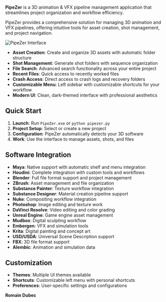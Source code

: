 **PipeZer** is a 3D animation & VFX pipeline management application that streamlines project organization and workflow efficiency.

PipeZer provides a comprehensive solution for managing 3D animation and VFX pipelines, offering intuitive tools for asset creation, shot management, and project navigation.

![PipeZer Interface](./screenshots/pipezer-interface.png)

- **Asset Creation**: Create and organize 3D assets with automatic folder structure
- **Shot Management**: Generate shot folders with sequence organization
- **File Search**: Advanced search functionality across your entire project
- **Recent Files**: Quick access to recently worked files
- **Crash Access**: Direct access to crash logs and recovery folders
- **Customizable Menu**: Left sidebar with customizable shortcuts for your workflow
- **Modern UI**: Clean, dark-themed interface with professional aesthetics

## Quick Start

1. **Launch**: Run `PipeZer.exe` or `python pipezer.py`
2. **Project Setup**: Select or create a new project
3. **Configuration**: PipeZer automatically detects your 3D software
4. **Work**: Use the interface to manage assets, shots, and files

## Software Integration

- **Maya**: Native support with automatic shelf and menu integration
- **Houdini**: Complete integration with custom tools and workflows
- **Blender**: Full file format support and project management
- **ZBrush**: Asset management and file organization
- **Substance Painter**: Texture workflow integration
- **Substance Designer**: Material creation pipeline support
- **Nuke**: Compositing workflow integration
- **Photoshop**: Image editing and texture work
- **DaVinci Resolve**: Video editing and color grading
- **Unreal Engine**: Game engine asset management
- **Mudbox**: Digital sculpting workflow
- **Embergen**: VFX and simulation tools
- **Krita**: Digital painting and concept art
- **USD/USDA**: Universal Scene Description support
- **FBX**: 3D file format support
- **Alembic**: Animation and simulation data

## Customization

- **Themes**: Multiple UI themes available
- **Shortcuts**: Customizable left menu with personal shortcuts
- **Preferences**: User-specific settings and configurations


**Romain Dubec**